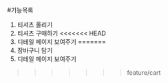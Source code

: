 #기능목록
1. 티셔츠 올리기
2. 티셔츠 구매하기
<<<<<<< HEAD
3. 디테일 페이지 보여주기
=======
3. 장바구니 담기
4. 디테일 페이지 보여주기
>>>>>>> feature/cart
